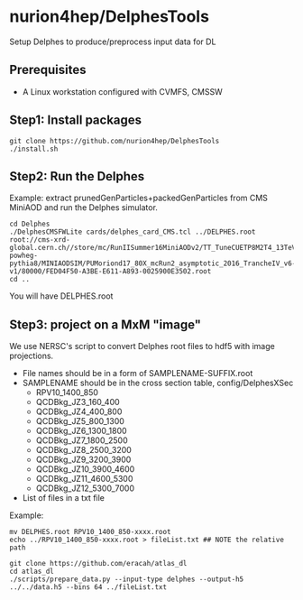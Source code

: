 # nurion4hep/DelphesTools
Setup Delphes to produce/preprocess input data for DL

## Prerequisites
- A Linux workstation configured with CVMFS, CMSSW

## Step1: Install packages
```
git clone https://github.com/nurion4hep/DelphesTools
./install.sh
```

## Step2: Run the Delphes
Example: extract prunedGenParticles+packedGenParticles from CMS MiniAOD and run the Delphes simulator.
```
cd Delphes
./DelphesCMSFWLite cards/delphes_card_CMS.tcl ../DELPHES.root root://cms-xrd-global.cern.ch//store/mc/RunIISummer16MiniAODv2/TT_TuneCUETP8M2T4_13TeV-powheg-pythia8/MINIAODSIM/PUMoriond17_80X_mcRun2_asymptotic_2016_TrancheIV_v6-v1/80000/FED04F50-A3BE-E611-A893-0025900E3502.root
cd ..
```
You will have DELPHES.root 

## Step3: project on a MxM "image"
We use NERSC's script to convert Delphes root files to hdf5 with image projections.
- File names should be in a form of SAMPLENAME-SUFFIX.root
- SAMPLENAME should be in the cross section table, config/DelphesXSec
  - RPV10\_1400\_850
  - QCDBkg\_JZ3\_160\_400
  - QCDBkg\_JZ4\_400\_800
  - QCDBkg\_JZ5\_800\_1300
  - QCDBkg\_JZ6\_1300\_1800
  - QCDBkg\_JZ7\_1800\_2500
  - QCDBkg\_JZ8\_2500\_3200
  - QCDBkg\_JZ9\_3200\_3900
  - QCDBkg\_JZ10\_3900\_4600
  - QCDBkg\_JZ11\_4600\_5300
  - QCDBkg\_JZ12\_5300\_7000
- List of files in a txt file

Example:
```
mv DELPHES.root RPV10_1400_850-xxxx.root
echo ../RPV10_1400_850-xxxx.root > fileList.txt ## NOTE the relative path
```

```
git clone https://github.com/eracah/atlas_dl
cd atlas_dl
./scripts/prepare_data.py --input-type delphes --output-h5 ../../data.h5 --bins 64 ../fileList.txt 
```
